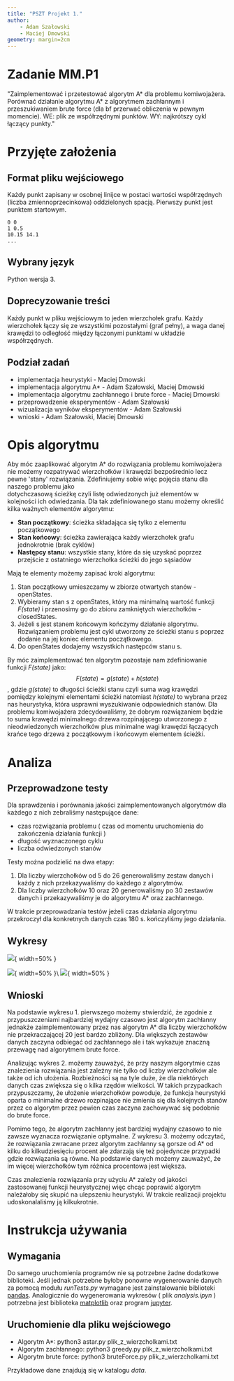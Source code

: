 ```yaml
---
title: "PSZT Projekt 1."
author:
    - Adam Szałowski
    - Maciej Dmowski
geometry: margin=2cm
---
```


# Zadanie MM.P1
"Zaimplementować i przetestować algorytm A\* dla problemu komiwojażera. Porównać działanie algorytmu A\* z algorytmem zachłannym i przeszukiwaniem brute force (dla bf przerwać obliczenia w pewnym momencie). WE: plik ze współrzędnymi punktów. WY: najkrótszy cykl łączący punkty."

# Przyjęte założenia

## Format pliku wejściowego
Każdy punkt zapisany w osobnej linijce w postaci wartości współrzędnych (liczba zmiennoprzecinkowa) oddzielonych spacją. Pierwszy punkt jest punktem startowym.
```
0 0
1 0.5
10.15 14.1
...
```

## Wybrany język
Python wersja 3.

## Doprecyzowanie treści
Każdy punkt w pliku wejściowym to jeden wierzchołek grafu. Każdy wierzchołek łączy się ze wszystkimi pozostałymi (graf pełny), a waga danej krawędzi to odległość między
łączonymi punktami w układzie współrzędnych.

## Podział zadań

- implementacja heurystyki \- Maciej Dmowski
- implementacja algorytmu A* \- Adam Szałowski, Maciej Dmowski
- implementacja algorytmu zachłannego i brute force \- Maciej Dmowski
- przeprowadzenie eksperymentów \- Adam Szałowski
- wizualizacja wyników eksperymentów \- Adam Szałowski
- wnioski \- Adam Szałowski, Maciej Dmowski

# Opis algorytmu

Aby móc zaaplikować algorytm A\* do rozwiązania problemu komiwojażera nie możemy rozpatrywać wierzchołków i krawędzi bezpośrednio lecz pewne 'stany' rozwiązania. 
Zdefiniujemy sobie więc pojęcia stanu dla naszego problemu jako  
dotychczasową ścieżkę czyli listę odwiedzonych już elementów w kolejności ich odwiedzania. 
Dla tak zdefiniowanego stanu możemy określić kilka ważnych elementów algorytmu:

- **Stan początkowy**: ścieżka składająca się tylko z elementu początkowego
- **Stan końcowy**: ścieżka zawierająca każdy wierzchołek grafu jednokrotnie (brak cyklów)
- **Następcy stanu**: wszystkie stany, które da się uzyskać poprzez przejście z ostatniego wierzchołka ścieżki do jego sąsiadów

Mają te elementy możemy zapisać kroki algorytmu:

1. Stan początkowy umieszczamy w zbiorze otwartych stanów - openStates.
2. Wybieramy stan s z openStates, który ma minimalną wartość funkcji *F(state)* i przenosimy go do zbioru zamkniętych wierzchołków - closedStates.
3. Jeżeli s jest stanem końcowym kończymy działanie algorytmu. Rozwiązaniem problemu jest cykl utworzony ze ścieżki stanu s poprzez dodanie na jej koniec elementu początkowego.
4. Do openStates dodajemy wszystkich następców stanu s.

By móc zaimplementować ten algorytm pozostaje nam zdefiniowanie funkcji *F(state)* jako:
$$F(state) = g(state) + h(state)$$ 
, gdzie *g(state)* to długości ścieżki stanu czyli suma wag krawędzi pomiędzy kolejnymi elementami ścieżki 
natomiast *h(state)* to wybrana przez nas heurystyka, która usprawni wyszukiwanie odpowiednich stanów. 
Dla problemu komiwojażera zdecydowaliśmy, że dobrym rozwiązaniem będzie to 
suma krawędzi minimalnego drzewa rozpinającego utworzonego z nieodwiedzonych wierzchołków 
plus minimalne wagi krawędzi łączących krańce tego drzewa z początkowym i końcowym elementem ścieżki.

# Analiza

## Przeprowadzone testy

Dla sprawdzenia i porównania jakości zaimplementowanych algorytmów dla każdego z nich zebraliśmy następujące dane:

- czas rozwiązania problemu ( czas od momentu uruchomienia do zakończenia działania funkcji )
- długość wyznaczonego cyklu
- liczba odwiedzonych stanów

Testy można podzielić na dwa etapy:

1. Dla liczby wierzchołków od 5 do 26 generowaliśmy zestaw danych i każdy z nich przekazywaliśmy do każdego z algorytmów.
2. Dla liczby wierzchołków 10 oraz 20 generowaliśmy po 30 zestawów danych i przekazywaliśmy je do algorytmu A\* oraz zachłannego.

W trakcie przeprowadzania testów jeżeli czas działania algorytmu przekroczył dla konkretnych danych czas 180 s. kończyliśmy jego działania.

## Wykresy

![](plots/test1.png){ width=50% }

![](plots/test2astar.png){ width=50% }\ ![](plots/test2comparison.png){ width=50% }


## Wnioski
Na podstawie wykresu 1. pierwszego możemy stwierdzić, że zgodnie z przypuszczeniami najbardziej wydajny czasowo jest algorytm zachłanny jednakże zaimplementowany przez nas algorytm A\* dla liczby wierzchołków nie przekraczającej 20 jest bardzo zbliżony. Dla większych zestawów danych zaczyna odbiegać od zachłannego ale i tak wykazuje znaczną przewagę nad algorytmem brute force.

Analizując wykres 2. możemy zauważyć, że przy naszym algorytmie czas znalezienia rozwiązania jest zależny nie tylko od liczby wierzchołków ale także od ich ułożenia. Rozbieżności są na tyle duże, że dla niektórych danych czas zwiększa się o kilka rzędów wielkości. W takich przypadkach przypuszczamy, że ułożenie wierzchołków powoduje, że funkcja heurystyki oparta o minimalne drzewo rozpinające nie zmienia się dla kolejnych stanów przez co algorytm przez pewien czas zaczyna zachowywać się podobnie do brute force.

Pomimo tego, że algorytm zachłanny jest bardziej wydajny czasowo to nie zawsze wyznacza rozwiązanie optymalne. Z wykresu 3. możemy odczytać, że rozwiązania zwracane przez algorytm zachłanny są gorsze od A\* od kilku do kilkudziesięciu procent ale zdarzają się też pojedyncze przypadki gdzie rozwiązania są równe. Na podstawie danych możemy zauważyć, że im więcej wierzchołków tym różnica procentowa jest większa.

Czas znalezienia rozwiązania przy użyciu A\* zależy od jakości zastosowanej funkcji heurystycznej więc chcąc poprawić algorytm należałoby się skupić na ulepszeniu heurystyki. W trakcie realizacji projektu udoskonalaliśmy ją kilkukrotnie.

# Instrukcja używania

## Wymagania
Do samego uruchomienia programów nie są potrzebne żadne dodatkowe biblioteki. Jeśli jednak potrzebne byłoby ponowne wygenerowanie danych za pomocą modułu *runTests.py* wymagane jest zainstalowanie biblioteki [pandas](https://pandas.pydata.org/). Analogicznie do wygenerowania wykresów ( plik *analysis.ipyn* ) potrzebna jest biblioteka [matplotlib](https://matplotlib.org/) oraz program [jupyter](https://jupyter.org/index.html).

## Uruchomienie dla pliku wejściowego
- Algorytm A*: python3 astar.py plik_z_wierzcholkami.txt
- Algorytm zachłannego: python3 greedy.py plik_z_wierzcholkami.txt
- Algorytm brute force: python3 bruteForce.py plik_z_wierzcholkami.txt

Przykładowe dane znajdują się w katalogu *data*.



